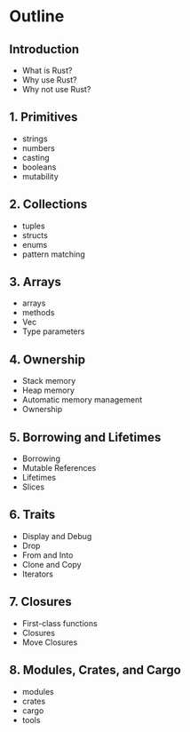 # Outline

## Introduction

* What is Rust?
* Why use Rust?
* Why not use Rust?

## 1. Primitives

* strings
* numbers
* casting
* booleans
* mutability

## 2. Collections

* tuples
* structs
* enums
* pattern matching

## 3. Arrays

* arrays
* methods
* Vec
* Type parameters

## 4. Ownership

* Stack memory
* Heap memory
* Automatic memory management
* Ownership

## 5. Borrowing and Lifetimes

* Borrowing
* Mutable References
* Lifetimes
* Slices

## 6. Traits
* Display and Debug
* Drop
* From and Into
* Clone and Copy
* Iterators

## 7. Closures
* First-class functions
* Closures
* Move Closures

## 8. Modules, Crates, and Cargo
* modules
* crates 
* cargo
* tools 
